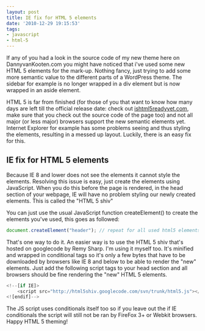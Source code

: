 ```yaml
---
layout: post
title: IE fix for HTML 5 elements
date: '2010-12-29 19:15:53'
tags:
- javascript
- html-5
---
```


<p>If any of you had a look in the source code of my new theme here on DannyvanKooten.com you might have noticed that i've used some new HTML 5 elements for the mark-up. Nothing fancy, just trying to add some more semantic value to the different parts of a WordPress theme. The sidebar for example is no longer wrapped in a div element but is now wrapped in an aside element.</p>

<p>HTML 5 is far from finished (for those of you that want to know how many days are left till the official release date: check out <a href="http://ishtml5readyyet.com/">ishtml5readyyet.com</a>, make sure that you check out the source code of the page too) and not all major (or less major) browsers support the new semantic elements yet. Internet Explorer for example has some problems seeing and thus styling the elements, resulting in a messed up layout. Luckily, there is an easy fix for this.</p>

<h2>IE fix for HTML 5 elements</h2>
<p>Because IE 8 and lower does not see the elements it cannot style the elements. Resolving this issue is easy, just create the elements using JavaScript. When you do this before the page is rendered, in the head section of your webpage, IE will have no problem styling our newly created elements. This is called the "HTML 5 shiv"</p>

<p>You can just use the usual JavaScript function createElement() to create the elements you've used, this goes as followed: </p>

```javascript
document.createElement("header"); // repeat for all used html5 elements
```

<p>That's one way to do it. An easier way is to use the HTML 5 shiv that's hosted on googlecode by Remy Sharp. I'm using it myself too. It's minified and wrapped in conditional tags so it's only a few bytes that have to be downloaded by browsers like IE 8 and below to be able to render the "new" elements. Just add the following script tags to your head section and all browsers should be fine rendering the "new" HTML 5 elements.</p>

```javascript
<!--[if IE]>
	<script src="http://html5shiv.googlecode.com/svn/trunk/html5.js"></script>
<![endif]-->
```

<p>The JS script uses conditionals itself too so if you leave out the if IE conditionals the script will still not be ran by FireFox 3+ or Webkit browsers. Happy HTML 5 theming!</p>